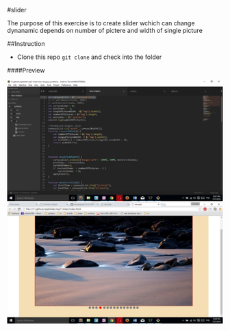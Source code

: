 #slider

The purpose of this exercise is to create slider wchich can change dynanamic  depends on number of pictere and width of single picture

##Instruction

- Clone this repo ```git clone``` and check into the folder 


####Preview

![sass-js-coding-test screenshot](https://github.com/andrzejbajuk79/rep7-slider/blob/master/img/Screenshot%20(12).png?raw=true)
![sass-js-coding-test screenshot](https://github.com/andrzejbajuk79/rep7-slider/blob/master/img/Screenshot%20(11).png?raw=true)

